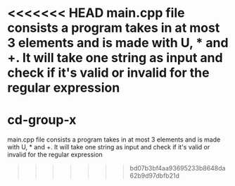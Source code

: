 <<<<<<< HEAD
main.cpp file consists a program takes in at most 3 elements and is made with U, \* and +. It will take one string as input and check if it's valid or invalid for the regular expression
=======
# cd-group-x

main.cpp file consists a program takes in at most 3 elements and is made with U, * and +.
It will take one string as input and check if it's valid or invalid for the regular expression
>>>>>>> bd07b3bf4aa93695233b8648da62b9d97dbfb21d
